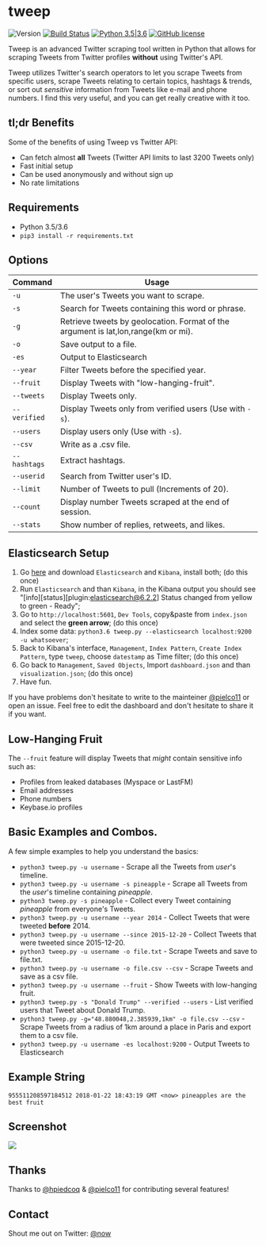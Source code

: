 # tweep
![Version](https://img.shields.io/badge/Version-1.0-blue.svg) [![Build Status](https://travis-ci.org/haccer/tweep.svg?branch=master)](https://travis-ci.org/haccer/tweep/) [![Python 3.5|3.6](https://img.shields.io/badge/Python-3.5%2F3.6-blue.svg)](https://www.python.org/download/releases/3.0/) [![GitHub license](https://img.shields.io/github/license/haccer/tweep.svg)](https://github.com/haccer/tweep/blob/master/LICENSE)

Tweep is an advanced Twitter scraping tool written in Python that allows for scraping Tweets from Twitter profiles **without** using Twitter's API.

Tweep utilizes Twitter's search operators to let you scrape Tweets from specific users, scrape Tweets relating to certain topics, hashtags & trends, or sort out *sensitive* information from Tweets like e-mail and phone numbers. I find this very useful, and you can get really creative with it too.

## tl;dr Benefits
Some of the benefits of using Tweep vs Twitter API:
- Can fetch almost __all__ Tweets (Twitter API limits to last 3200 Tweets only)
- Fast initial setup
- Can be used anonymously and without sign up
- No rate limitations

## Requirements
- Python 3.5/3.6
- `pip3 install -r requirements.txt`

## Options
Command|Usage
-------|-----------
`-u`|The user's Tweets you want to scrape.
`-s`|Search for Tweets containing this word or phrase.
`-g`|Retrieve tweets by geolocation. Format of the argument is lat,lon,range(km or mi).
`-o`|Save output to a file.
`-es`|Output to Elasticsearch
`--year`|Filter Tweets before the specified year. 
`--fruit`|Display Tweets with "low-hanging-fruit".
`--tweets`|Display Tweets only.
`--verified`|Display Tweets only from verified users (Use with `-s`).
`--users`|Display users only (Use with `-s`).
`--csv`|Write as a .csv file.
`--hashtags`|Extract hashtags.
`--userid`|Search from Twitter user's ID.
`--limit`|Number of Tweets to pull (Increments of 20).
`--count`|Display number Tweets scraped at the end of session.
`--stats`|Show number of replies, retweets, and likes.

## Elasticsearch Setup
1. Go [here](https://www.elastic.co/downloads) and download `Elasticsearch` and `Kibana`, install both; (do this once)
2. Run `Elasticsearch` and than `Kibana`, in the Kibana output you should see "[info][status][plugin:elasticsearch@6.2.2] Status changed from yellow to green - Ready";
3. Go to `http://localhost:5601`, `Dev Tools`, copy&paste from `index.json` and select the **green arrow**; (do this once)
4. Index some data: `python3.6 tweep.py --elasticsearch localhost:9200 -u whatsoever`;
5. Back to Kibana's interface, `Management`, `Index Pattern`, `Create Index Pattern`, type `tweep`, choose `datestamp` as Time filter; (do this once)
6. Go back to `Management`, `Saved Objects`, Import `dashboard.json` and than `visualization.json`; (do this once)
7. Have fun.

If you have problems don't hesitate to write to the mainteiner [@pielco11](https://github.com/pielco11) or open an issue.
Feel free to edit the dashboard and don't hesitate to share it if you want.

## Low-Hanging Fruit
The `--fruit` feature will display Tweets that *might* contain sensitive info such as:
- Profiles from leaked databases (Myspace or LastFM)
- Email addresses
- Phone numbers
- Keybase.io profiles

## Basic Examples and Combos.
A few simple examples to help you understand the basics:

- `python3 tweep.py -u username` - Scrape all the Tweets from *user*'s timeline.
- `python3 tweep.py -u username -s pineapple` - Scrape all Tweets from the *user*'s timeline containing _pineapple_.
- `python3 tweep.py -s pineapple` - Collect every Tweet containing *pineapple* from everyone's Tweets.
- `python3 tweep.py -u username --year 2014` - Collect Tweets that were tweeted **before** 2014.
- `python3 tweep.py -u username --since 2015-12-20` - Collect Tweets that were tweeted since 2015-12-20.
- `python3 tweep.py -u username -o file.txt` - Scrape Tweets and save to file.txt.
- `python3 tweep.py -u username -o file.csv --csv` - Scrape Tweets and save as a csv file.
- `python3 tweep.py -u username --fruit` - Show Tweets with low-hanging fruit.
- `python3 tweep.py -s "Donald Trump" --verified --users` - List verified users that Tweet about Donald Trump.
- `python3 tweep.py -g="48.880048,2.385939,1km" -o file.csv --csv` - Scrape Tweets from a radius of 1km around a place in Paris and export them to a csv file.
- `python3 tweep.py -u username -es localhost:9200` - Output Tweets to Elasticsearch

## Example String
`955511208597184512 2018-01-22 18:43:19 GMT <now> pineapples are the best fruit`

## Screenshot
<img src="https://i.imgur.com/RKdBrHr.png" />

## Thanks
Thanks to [@hpiedcoq](https://github.com/hpiedcoq) & [@pielco11](https://github.com/pielco11) for contributing several features!

## Contact
Shout me out on Twitter: [@now](https://twitter.com/now)
